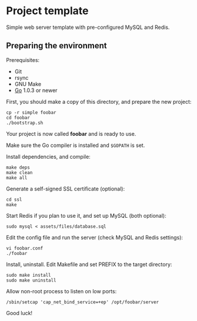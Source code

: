 # Project template

Simple web server template with pre-configured MySQL and Redis.

## Preparing the environment

Prerequisites:

- Git
- rsync
- GNU Make
- [Go](http://golang.org) 1.0.3 or newer

First, you should make a copy of this directory, and prepare the new project:

	cp -r simple foobar
	cd foobar
	./bootstrap.sh

Your project is now called **foobar** and is ready to use.

Make sure the Go compiler is installed and `$GOPATH` is set.

Install dependencies, and compile:

	make deps
	make clean
	make all

Generate a self-signed SSL certificate (optional):

	cd ssl
	make

Start Redis if you plan to use it, and set up MySQL (both optional):

	sudo mysql < assets/files/database.sql

Edit the config file and run the server (check MySQL and Redis settings):

	vi foobar.conf
	./foobar

Install, uninstall. Edit Makefile and set PREFIX to the target directory:

	sudo make install
	sudo make uninstall

Allow non-root process to listen on low ports:

	/sbin/setcap 'cap_net_bind_service=+ep' /opt/foobar/server

Good luck!
